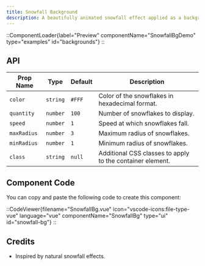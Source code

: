 ```yaml
---
title: Snowfall Background
description: A beautifully animated snowfall effect applied as a background.
---
```


::ComponentLoader{label="Preview" componentName="SnowfallBgDemo" type="examples" id="backgrounds"}
::

## API

| Prop Name   | Type     | Default | Description                                               |
| ----------- | -------- | ------- | --------------------------------------------------------- |
| `color`     | `string` | `#FFF`  | Color of the snowflakes in hexadecimal format.            |
| `quantity`  | `number` | `100`   | Number of snowflakes to display.                          |
| `speed`     | `number` | `1`     | Speed at which snowflakes fall.                           |
| `maxRadius` | `number` | `3`     | Maximum radius of snowflakes.                             |
| `minRadius` | `number` | `1`     | Minimum radius of snowflakes.                             |
| `class`     | `string` | `null`  | Additional CSS classes to apply to the container element. |

## Component Code

You can copy and paste the following code to create this component:

::CodeViewer{filename="SnowfallBg.vue" icon="vscode-icons:file-type-vue" language="vue" componentName="SnowfallBg" type="ui" id="snowfall-bg"}
::

## Credits

- Inspired by natural snowfall effects.
